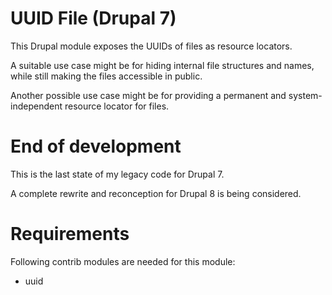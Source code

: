 # UUID File (Drupal 7)

This Drupal module exposes the UUIDs of files as resource locators.

A suitable use case might be for hiding internal file structures and names,
while still making the files accessible in public.

Another possible use case might be for providing a permanent and system-independent resource locator for files.

# End of development

This is the last state of my legacy code for Drupal 7.

A complete rewrite and reconception for Drupal 8 is being considered.

# Requirements

Following contrib modules are needed for this module:
- uuid
